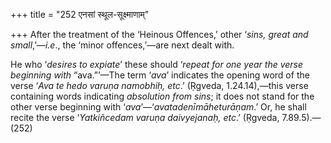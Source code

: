 +++
title = "252 एनसां स्थूल-सूक्ष्माणाम्"

+++
After the treatment of the ‘Heinous Offences,’ other ‘*sins, great and
small*,’—*i.e*., the ‘minor offences,’—are next dealt with.

He who ‘*desires to expiate*’ these should ‘*repeat for one year the
verse beginning with* “ava.”’—The term ‘*ava*’ indicates the opening
word of the verse ‘*Ava te hedo varuṇa namobhiḥ, etc*.’ (Ṛgveda,
1.24.14),—this verse containing words indicating *absolution from sins*;
it does not stand for the other verse beginning with
‘*ava*’—‘*avatadenīmāheturāṇam*.’ Or, he shall recite the verse
‘*Yatkiñcedam varuṇa daivyejanaḥ, etc*.’ (Ṛgveda, 7.89.5).—(252)


